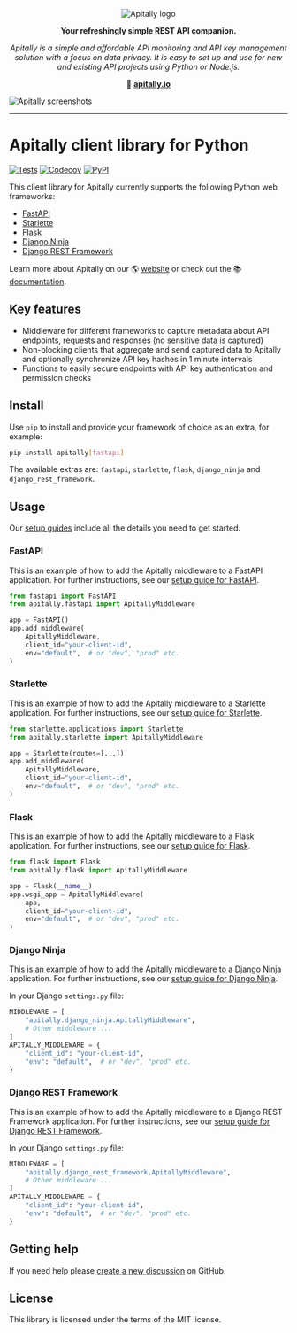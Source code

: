 <p align="center">
  <picture>
    <source media="(prefers-color-scheme: dark)" srcset="https://assets.apitally.io/logos/logo-vertical-dark.png">
    <source media="(prefers-color-scheme: light)" srcset="https://assets.apitally.io/logos/logo-vertical-light.png">
    <img alt="Apitally logo" src="https://assets.apitally.io/logos/logo-vertical-light.png">
  </picture>
</p>

<p align="center"><b>Your refreshingly simple REST API companion.</b></p>

<p align="center"><i>Apitally is a simple and affordable API monitoring and API key management solution with a focus on data privacy. It is easy to set up and use for new and existing API projects using Python or Node.js.</i></p>

<p align="center">🔗 <b><a href="https://apitally.io" target="_blank">apitally.io</a></b></p>

![Apitally screenshots](https://assets.apitally.io/screenshots/overview.png)

---

# Apitally client library for Python

[![Tests](https://github.com/apitally/python-client/actions/workflows/tests.yaml/badge.svg?event=push)](https://github.com/apitally/python-client/actions)
[![Codecov](https://codecov.io/gh/apitally/python-client/graph/badge.svg?token=UNLYBY4Y3V)](https://codecov.io/gh/apitally/python-client)
[![PyPI](https://img.shields.io/pypi/v/apitally?logo=pypi&logoColor=white&color=%23006dad)](https://pypi.org/project/apitally/)

This client library for Apitally currently supports the following Python web
frameworks:

- [FastAPI](https://docs.apitally.io/frameworks/fastapi)
- [Starlette](https://docs.apitally.io/frameworks/starlette)
- [Flask](https://docs.apitally.io/frameworks/flask)
- [Django Ninja](https://docs.apitally.io/frameworks/django-ninja)
- [Django REST Framework](https://docs.apitally.io/frameworks/django-rest-framework)

Learn more about Apitally on our 🌎 [website](https://apitally.io) or check out
the 📚 [documentation](https://docs.apitally.io).

## Key features

- Middleware for different frameworks to capture metadata about API endpoints,
  requests and responses (no sensitive data is captured)
- Non-blocking clients that aggregate and send captured data to Apitally and
  optionally synchronize API key hashes in 1 minute intervals
- Functions to easily secure endpoints with API key authentication and
  permission checks

## Install

Use `pip` to install and provide your framework of choice as an extra, for
example:

```bash
pip install apitally[fastapi]
```

The available extras are: `fastapi`, `starlette`, `flask`, `django_ninja` and
`django_rest_framework`.

## Usage

Our [setup guides](https://docs.apitally.io/quickstart) include all the details
you need to get started.

### FastAPI

This is an example of how to add the Apitally middleware to a FastAPI
application. For further instructions, see our
[setup guide for FastAPI](https://docs.apitally.io/frameworks/fastapi).

```python
from fastapi import FastAPI
from apitally.fastapi import ApitallyMiddleware

app = FastAPI()
app.add_middleware(
    ApitallyMiddleware,
    client_id="your-client-id",
    env="default",  # or "dev", "prod" etc.
)
```

### Starlette

This is an example of how to add the Apitally middleware to a Starlette
application. For further instructions, see our
[setup guide for Starlette](https://docs.apitally.io/frameworks/starlette).

```python
from starlette.applications import Starlette
from apitally.starlette import ApitallyMiddleware

app = Starlette(routes=[...])
app.add_middleware(
    ApitallyMiddleware,
    client_id="your-client-id",
    env="default",  # or "dev", "prod" etc.
)
```

### Flask

This is an example of how to add the Apitally middleware to a Flask application.
For further instructions, see our
[setup guide for Flask](https://docs.apitally.io/frameworks/flask).

```python
from flask import Flask
from apitally.flask import ApitallyMiddleware

app = Flask(__name__)
app.wsgi_app = ApitallyMiddleware(
    app,
    client_id="your-client-id",
    env="default",  # or "dev", "prod" etc.
)
```

### Django Ninja

This is an example of how to add the Apitally middleware to a Django Ninja
application. For further instructions, see our
[setup guide for Django Ninja](https://docs.apitally.io/frameworks/django-ninja).

In your Django `settings.py` file:

```python
MIDDLEWARE = [
    "apitally.django_ninja.ApitallyMiddleware",
    # Other middleware ...
]
APITALLY_MIDDLEWARE = {
    "client_id": "your-client-id",
    "env": "default",  # or "dev", "prod" etc.
}
```

### Django REST Framework

This is an example of how to add the Apitally middleware to a Django REST
Framework application. For further instructions, see our
[setup guide for Django REST Framework](https://docs.apitally.io/frameworks/django-rest-framework).

In your Django `settings.py` file:

```python
MIDDLEWARE = [
    "apitally.django_rest_framework.ApitallyMiddleware",
    # Other middleware ...
]
APITALLY_MIDDLEWARE = {
    "client_id": "your-client-id",
    "env": "default",  # or "dev", "prod" etc.
}
```

## Getting help

If you need help please
[create a new discussion](https://github.com/orgs/apitally/discussions/categories/q-a)
on GitHub.

## License

This library is licensed under the terms of the MIT license.
